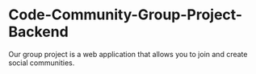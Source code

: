 # Code-Community-Group-Project-Backend
Our group project is a web application that allows you to join and create social communities.
